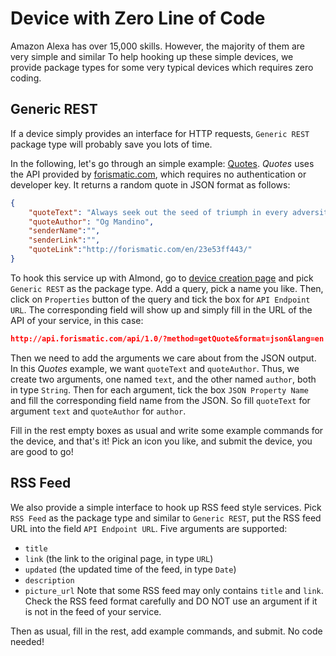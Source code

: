# Device with Zero Line of Code
Amazon Alexa has over 15,000 skills. 
However, the majority of them are very simple and similar
To help hooking up these simple devices, we provide package types for some very typical devices which requires zero coding. 

## Generic REST
If a device simply provides an interface for HTTP requests, `Generic REST` package type will probably save you lots of time. 

In the following, let's go through an simple example: [Quotes](https://almond.stanford.edu/thingpedia/devices/by-id/com.forismatic.quotes).
_Quotes_ uses the API provided by [forismatic.com](https://forismatic.com/en/api/), which requires no authentication or developer key.
It returns a random quote in JSON format as follows:
```json
{
    "quoteText": "Always seek out the seed of triumph in every adversity.",
    "quoteAuthor": "Og Mandino",
    "senderName":"",
    "senderLink":"",
    "quoteLink":"http://forismatic.com/en/23e53ff443/"
}
``` 

To hook this service up with Almond, go to [device creation page](https://almond.stanford.edu/thingpedia/upload/create) 
and pick `Generic REST` as the package type.
Add a query, pick a name you like. 
Then, click on `Properties` button of the query and tick the box for `API Endpoint URL`. 
The corresponding field will show up and simply fill in the URL of the API of your service, 
in this case: 
```json
http://api.forismatic.com/api/1.0/?method=getQuote&format=json&lang=en
```

Then we need to add the arguments we care about from the JSON output. 
In this _Quotes_ example, we want `quoteText` and `quoteAuthor`. 
Thus, we create two arguments, one named `text`, and the other named `author`, both in type `String`.
Then for each argument, tick the box `JSON Property Name` and fill the corresponding field name from the JSON.
So fill `quoteText` for argument `text` and `quoteAuthor` for `author`.

Fill in the rest empty boxes as usual and write some example commands for the device, and that's it! 
Pick an icon you like, and submit the device, you are good to go!

## RSS Feed
We also provide a simple interface to hook up RSS feed style services.
Pick `RSS Feed` as the package type and similar to `Generic REST`, put the RSS feed URL into the field
`API Endpoint URL`.
Five arguments are supported:
- `title` 
- `link` (the link to the original page, in type `URL`)
- `updated` (the updated time of the feed, in type `Date`)
- `description`
- `picture_url`
Note that some RSS feed may only contains `title` and `link`. 
Check the RSS feed format carefully and DO NOT use an argument if it is not in the feed of your service. 

Then as usual, fill in the rest, add example commands, and submit. No code needed! 